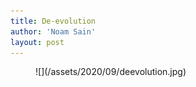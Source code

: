 ```yaml
---
title: De-evolution
author: 'Noam Sain'
layout: post
---
```


<figure class="wp-block-image size-large">![](/assets/2020/09/deevolution.jpg)</figure>